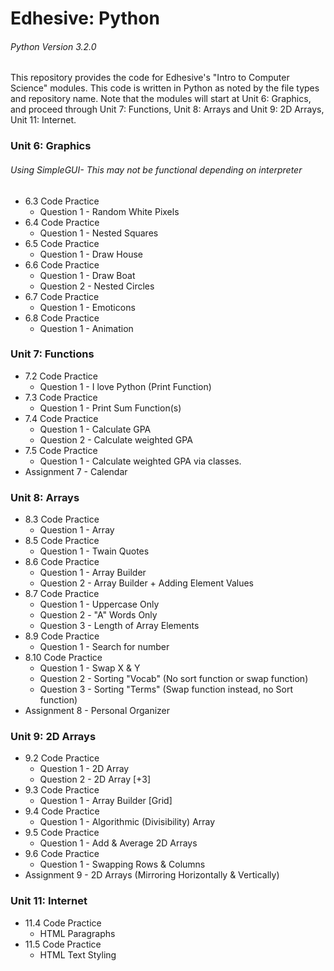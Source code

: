 # Edhesive: Python
###### _Python Version 3.2.0_
This repository provides the code for Edhesive's "Intro to Computer Science" modules. This code is written in Python as noted by the file types and repository name. Note that the modules will start at Unit 6: Graphics, and proceed through Unit 7: Functions, Unit 8: Arrays and Unit 9: 2D Arrays, Unit 11: Internet.

### Unit 6: Graphics
###### _Using SimpleGUI- This may not be functional depending on interpreter_
* 6.3 Code Practice
   * Question 1 - Random White Pixels 
* 6.4 Code Practice
   * Question 1 - Nested Squares
* 6.5 Code Practice
   * Question 1 - Draw House
* 6.6 Code Practice
   * Question 1 - Draw Boat
   * Question 2 - Nested Circles
* 6.7 Code Practice
   * Question 1 - Emoticons
* 6.8 Code Practice
   * Question 1 - Animation

### Unit 7: Functions
* 7.2 Code Practice
   * Question 1 - I love Python (Print Function)
* 7.3 Code Practice
   * Question 1 - Print Sum Function(s)
* 7.4 Code Practice
   * Question 1 - Calculate GPA
   * Question 2 - Calculate weighted GPA
* 7.5 Code Practice
   * Question 1 - Calculate weighted GPA via classes.
* Assignment 7 - Calendar

### Unit 8: Arrays
* 8.3 Code Practice
   * Question 1 - Array
* 8.5 Code Practice
   * Question 1 - Twain Quotes
* 8.6 Code Practice 
   * Question 1 - Array Builder
   * Question 2 - Array Builder + Adding Element Values
* 8.7 Code Practice
   * Question 1 - Uppercase Only
   * Question 2 - "A" Words Only
   * Question 3 - Length of Array Elements
* 8.9 Code Practice
   * Question 1 - Search for number
* 8.10 Code Practice
   * Question 1 - Swap X & Y
   * Question 2 - Sorting "Vocab" (No sort function or swap function)
   * Question 3 - Sorting "Terms" (Swap function instead, no Sort function)
* Assignment 8 - Personal Organizer

### Unit 9: 2D Arrays
* 9.2 Code Practice
  * Question 1 - 2D Array
  * Question 2 - 2D Array \[+3]
* 9.3 Code Practice
  * Question 1 - Array Builder \[Grid]
* 9.4 Code Practice
  * Question 1 - Algorithmic (Divisibility) Array
* 9.5 Code Practice
  * Question 1 - Add & Average 2D Arrays
* 9.6 Code Practice
  * Question 1 - Swapping Rows & Columns
* Assignment 9 - 2D Arrays (Mirroring Horizontally & Vertically)

### Unit 11: Internet
* 11.4 Code Practice
  * HTML Paragraphs
* 11.5 Code Practice
  * HTML Text Styling
